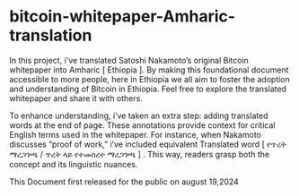 # bitcoin-whitepaper-Amharic-translation
In this project, i've translated Satoshi Nakamoto’s original Bitcoin whitepaper into Amharic [ Ethiopia ]. By making this foundational document accessible to more people, here in Ethiopia we all aim to foster the adoption and understanding of Bitcoin in Ethiopia. Feel free to explore the translated whitepaper and share it with others.

To enhance understanding, i’ve taken an extra step: adding translated words at the end of page. These annotations provide context for critical English terms used in the whitepaper.
For instance, when Nakamoto discusses “proof of work,” i’ve included equivalent Translated word [ የጥረት ማረጋገጫ / ጥረት ላይ የተመሰረተ ማረጋገጫ ] . This way, readers grasp both the concept and its linguistic nuances.



This Document first released for the public on august 19,2024
